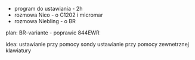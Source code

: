 - program do ustawiania - 2h
- rozmowa Nico - o C1202 i micromar
- rozmowa Niebling - o BR


plan:
BR-variante - poprawic
844EWR



idea:
ustawianie przy pomocy sondy
ustawianie przy pomocy zewnetrznej klawiatury
